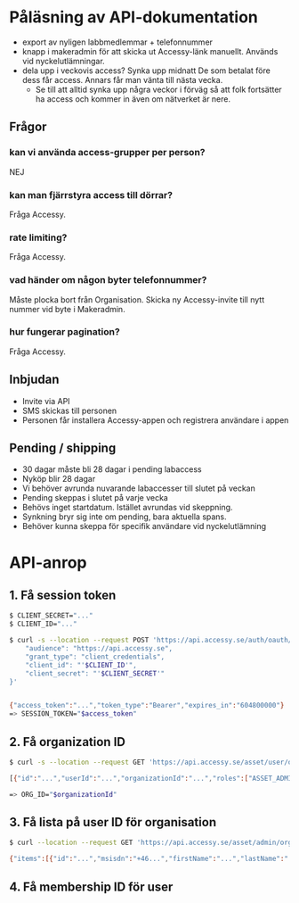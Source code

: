 # Påläsning av API-dokumentation
* export av nyligen labbmedlemmar + telefonnummer
* knapp i makeradmin för att skicka ut Accessy-länk manuellt. Används vid nyckelutlämningar.
* dela upp i veckovis access? Synka upp midnatt De som betalat före dess får access. Annars får man vänta till nästa vecka.
  * Se till att alltid synka upp några veckor i förväg så att folk fortsätter ha access och kommer in även om nätverket är nere.

## Frågor
### kan vi använda access-grupper per person?
NEJ

### kan man fjärrstyra access till dörrar?
Fråga Accessy.

### rate limiting?
Fråga Accessy.

### vad händer om någon byter telefonnummer?
Måste plocka bort från Organisation. Skicka ny Accessy-invite till nytt nummer vid byte i Makeradmin.

### hur fungerar pagination?
Fråga Accessy.


## Inbjudan
* Invite via API
* SMS skickas till personen
* Personen får installera Accessy-appen och registrera användare i appen

## Pending / shipping
* 30 dagar måste bli 28 dagar i pending labaccess
* Nyköp blir 28 dagar
* Vi behöver avrunda nuvarande labaccesser till slutet på veckan
* Pending skeppas i slutet på varje vecka
* Behövs inget startdatum. Istället avrundas vid skeppning.
* Synkning bryr sig inte om pending, bara aktuella spans.
* Behöver kunna skeppa för specifik användare vid nyckelutlämning


# API-anrop
## 1. Få session token

```bash
$ CLIENT_SECRET="..."
$ CLIENT_ID="..."

$ curl -s --location --request POST 'https://api.accessy.se/auth/oauth/token' --header 'Content-Type: application/json' --data-raw '{
    "audience": "https://api.accessy.se",
    "grant_type": "client_credentials",
    "client_id": "'$CLIENT_ID'",
    "client_secret": "'$CLIENT_SECRET'"
}'


{"access_token":"...","token_type":"Bearer","expires_in":"604800000"}
=> SESSION_TOKEN="$access_token"
```


## 2. Få organization ID

```bash
$ curl -s --location --request GET 'https://api.accessy.se/asset/user/organization-membership' --header 'Authorization: Bearer '$SESSION_TOKEN

[{"id":"...","userId":"...","organizationId":"...","roles":["ASSET_ADMINISTRATOR","DEVICE_ADMINISTRATOR","REALESTATE_ADMINISTRATOR","USER","ORGANIZATION_ADMINISTRATOR","DELEGATOR"]}]

=> ORG_ID="$organizationId"
```

## 3. Få lista på user ID för organisation

```bash
$ curl --location --request GET 'https://api.accessy.se/asset/admin/organization/'$ORG_ID'/user' --header 'Authorization: Bearer '$SESSION_TOKEN

{"items":[{"id":"...","msisdn":"+46...","firstName":"...","lastName":"..."},{"id":"...","msisdn":"+46...","firstName":"...","lastName":"..."},{"id":"...","msisdn":"+46...","firstName":"...","lastName":"..."},{"id":"...","msisdn":"+46...","firstName":"...","lastName":"..."},{"id":"...","firstName":"...","lastName":"..."},{"id":"...","msisdn":"+46...","firstName":"...","lastName":"..."}],"totalItems":6,"pageSize":25,"pageNumber":0,"totalPages":1}
```

## 4. Få membership ID för user